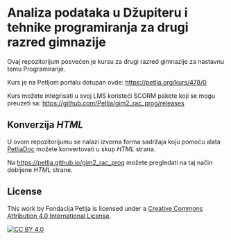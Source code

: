 # Analiza podataka u Džupiteru i tehnike programiranja za drugi razred gimnazije

Ovaj repozitorijum posvećen je kursu za drugi razred gimnazije za nastavnu temu Programiranje.

Kurs je na Petljom portalu dotupan ovde: https://petlja.org/kurs/478/0

Kurs možete integrisati u svoj LMS koristeći SCORM pakete koji se mogu preuzeti sa: https://github.com/Petlja/gim2_rac_prog/releases

## Konverzija *HTML*

U ovom repozitorijumu se nalazi izvorna forma sadržaja koju pomoću alata [PetljaDoc](https://github.com/Petlja/PetljaDoc) možete konvertovati u skup *HTML* strana.

Na https://petlja.github.io/gim2_rac_prog možete pregledati na taj način dobijene *HTML* strane.

## License

This work by Fondacija Petlja is licensed under a
[Creative Commons Attribution 4.0 International License][cc-by].

[![CC BY 4.0][cc-by-image]][cc-by]

[cc-by]: http://creativecommons.org/licenses/by/4.0/
[cc-by-image]: https://i.creativecommons.org/l/by/4.0/88x31.png
